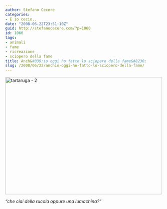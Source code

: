 ```yaml
---
author: Stefano Cecere
categories:
- E io cecio..
date: "2008-06-22T23:51:10Z"
guid: http://stefanocecere.com/?p=1060
id: 1060
tags:
- animali
- fame
- ricreazione
- sciopero della fame
title: Anch&#039;io oggi ho fatto lo sciopero della fame&#8230;
slug: /2008/06/22/anchio-oggi-ho-fatto-lo-sciopero-della-fame/
---
```


[<img src="http://farm4.static.flickr.com/3291/2592566611_54dd47006d.jpg" alt="tartaruga - 2" width="500" height="375" />](http://www.flickr.com/photos/krur/2592566611/ "tartaruga - 2 di Stefano Cecere, su Flickr")

_&#8220;che ciai della rucola oppure una lumachina?&#8221;_